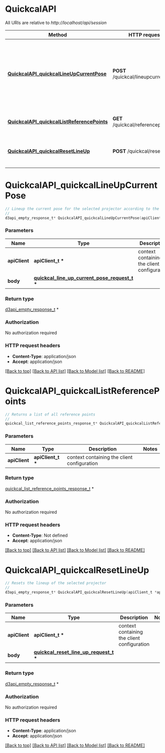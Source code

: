 # QuickcalAPI

All URIs are relative to *http://localhost/api/session*

Method | HTTP request | Description
------------- | ------------- | -------------
[**QuickcalAPI_quickcalLineUpCurrentPose**](QuickcalAPI.md#QuickcalAPI_quickcalLineUpCurrentPose) | **POST** /quickcal/lineupcurrentpose | Lineup the current pose for the selected projector according to the selected reference points
[**QuickcalAPI_quickcalListReferencePoints**](QuickcalAPI.md#QuickcalAPI_quickcalListReferencePoints) | **GET** /quickcal/referencepoints | Returns a list of all reference points
[**QuickcalAPI_quickcalResetLineUp**](QuickcalAPI.md#QuickcalAPI_quickcalResetLineUp) | **POST** /quickcal/resetlineup | Resets the lineup of the selected projector


# **QuickcalAPI_quickcalLineUpCurrentPose**
```c
// Lineup the current pose for the selected projector according to the selected reference points
//
d3api_empty_response_t* QuickcalAPI_quickcalLineUpCurrentPose(apiClient_t *apiClient, quickcal_line_up_current_pose_request_t * body);
```

### Parameters
Name | Type | Description  | Notes
------------- | ------------- | ------------- | -------------
**apiClient** | **apiClient_t \*** | context containing the client configuration |
**body** | **[quickcal_line_up_current_pose_request_t](quickcal_line_up_current_pose_request.md) \*** |  | 

### Return type

[d3api_empty_response_t](d3api_empty_response.md) *


### Authorization

No authorization required

### HTTP request headers

 - **Content-Type**: application/json
 - **Accept**: application/json

[[Back to top]](#) [[Back to API list]](../README.md#documentation-for-api-endpoints) [[Back to Model list]](../README.md#documentation-for-models) [[Back to README]](../README.md)

# **QuickcalAPI_quickcalListReferencePoints**
```c
// Returns a list of all reference points
//
quickcal_list_reference_points_response_t* QuickcalAPI_quickcalListReferencePoints(apiClient_t *apiClient);
```

### Parameters
Name | Type | Description  | Notes
------------- | ------------- | ------------- | -------------
**apiClient** | **apiClient_t \*** | context containing the client configuration |

### Return type

[quickcal_list_reference_points_response_t](quickcal_list_reference_points_response.md) *


### Authorization

No authorization required

### HTTP request headers

 - **Content-Type**: Not defined
 - **Accept**: application/json

[[Back to top]](#) [[Back to API list]](../README.md#documentation-for-api-endpoints) [[Back to Model list]](../README.md#documentation-for-models) [[Back to README]](../README.md)

# **QuickcalAPI_quickcalResetLineUp**
```c
// Resets the lineup of the selected projector
//
d3api_empty_response_t* QuickcalAPI_quickcalResetLineUp(apiClient_t *apiClient, quickcal_reset_line_up_request_t * body);
```

### Parameters
Name | Type | Description  | Notes
------------- | ------------- | ------------- | -------------
**apiClient** | **apiClient_t \*** | context containing the client configuration |
**body** | **[quickcal_reset_line_up_request_t](quickcal_reset_line_up_request.md) \*** |  | 

### Return type

[d3api_empty_response_t](d3api_empty_response.md) *


### Authorization

No authorization required

### HTTP request headers

 - **Content-Type**: application/json
 - **Accept**: application/json

[[Back to top]](#) [[Back to API list]](../README.md#documentation-for-api-endpoints) [[Back to Model list]](../README.md#documentation-for-models) [[Back to README]](../README.md)

